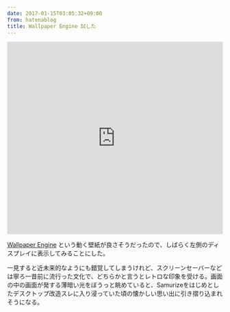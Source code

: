 ```yaml
---
date: 2017-01-15T03:05:32+09:00
from: hatenablog
title: Wallpaper Engine 試した
---
```

<iframe src="https://player.vimeo.com/video/199467912" width="100%" height="450" frameborder="0" webkitallowfullscreen mozallowfullscreen allowfullscreen></iframe>

[Wallpaper Engine](http://store.steampowered.com/app/431960/) という動く壁紙が良さそうだったので、しばらく左側のディスプレイに表示してみることにした。

一見すると近未来的なようにも錯覚してしまうけれど、スクリーンセーバーなどは寧ろ一昔前に流行った文化で、どちらかと言うとレトロな印象を受ける。画面の中の画面が発する薄暗い光をぼうっと眺めていると、Samurizeをはじめとしたデスクトップ改造スレに入り浸っていた頃の懐かしい思い出に引き摺り込まれそうになる。

